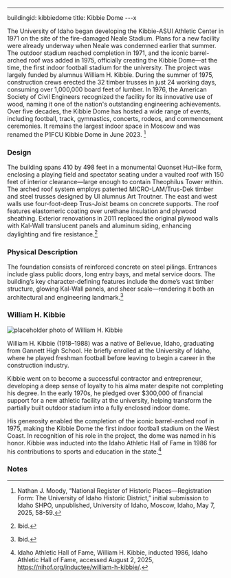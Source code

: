 ---
buildingid: kibbiedome
title: Kibbie Dome
---x

The University of Idaho began developing the Kibbie-ASUI Athletic Center in 1971 on the site of the fire-damaged Neale Stadium. Plans for a new facility were already underway when Neale was condemned earlier that summer. The outdoor stadium reached completion in 1971, and the iconic barrel-arched roof was added in 1975, officially creating the Kibbie Dome—at the time, the first indoor football stadium for the university. The project was largely funded by alumnus William H. Kibbie. During the summer of 1975, construction crews erected the 32 timber trusses in just 24 working days, consuming over 1,000,000 board feet of lumber. In 1976, the American Society of Civil Engineers recognized the facility for its innovative use of wood, naming it one of the nation's outstanding engineering achievements. Over five decades, the Kibbie Dome has hosted a wide range of events, including football, track, gymnastics, concerts, rodeos, and commencement ceremonies. It remains the largest indoor space in Moscow and was renamed the P1FCU Kibbie Dome in June 2023. [^1] 

### Design

The building spans 410 by 498 feet in a monumental Quonset Hut–like form, enclosing a playing field and spectator seating under a vaulted roof with 150 feet of interior clearance—large enough to contain Theophilus Tower within. The arched roof system employs patented MICRO-LAM/Trus-Dek timber and steel trusses designed by UI alumnus Art Troutner. The east and west walls use four-foot-deep Trus-Joist beams on concrete supports. The roof features elastomeric coating over urethane insulation and plywood sheathing. Exterior renovations in 2011 replaced the original plywood walls with Kal-Wall translucent panels and aluminum siding, enhancing daylighting and fire resistance.[^2]  

### Physical Description

The foundation consists of reinforced concrete on steel pilings. Entrances include glass public doors, long entry bays, and metal service doors. The building’s key character-defining features include the dome’s vast timber structure, glowing Kal-Wall panels, and sheer scale—rendering it both an architectural and engineering landmark.[^3]  

### William H. Kibbie  
![placeholder photo of William H. Kibbie](https://objects.lib.uidaho.edu/campus/campus00535.jpg)  

William H. Kibbie (1918–1988) was a native of Bellevue, Idaho, graduating from Gannett High School. He briefly enrolled at the University of Idaho, where he played freshman football before leaving to begin a career in the construction industry.  

Kibbie went on to become a successful contractor and entrepreneur, developing a deep sense of loyalty to his alma mater despite not completing his degree. In the early 1970s, he pledged over $300,000 of financial support for a new athletic facility at the university, helping transform the partially built outdoor stadium into a fully enclosed indoor dome.   

His generosity enabled the completion of the iconic barrel-arched roof in 1975, making the Kibbie Dome the first indoor football stadium on the West Coast. In recognition of his role in the project, the dome was named in his honor. Kibbie was inducted into the Idaho Athletic Hall of Fame in 1986 for his contributions to sports and education in the state.[^4]

### Notes  

[^1]: Nathan J. Moody, “National Register of Historic Places—Registration Form: The University of Idaho Historic District,” initial submission to Idaho SHPO, unpublished, University of Idaho, Moscow, Idaho, May 7, 2025, 58-59.  
[^2]: Ibid.  
[^3]: Ibid.   
[^4]: Idaho Athletic Hall of Fame, William H. Kibbie, inducted 1986, Idaho Athletic Hall of Fame, accessed August 2, 2025, https://nihof.org/inductee/william-h-kibbie/.
